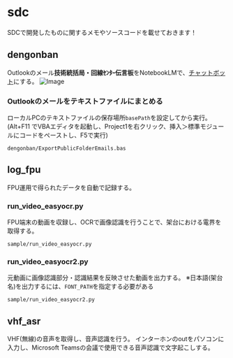 # sdc
SDCで開発したものに関するメモやソースコードを載せておきます！

## dengonban
Outlookのメール**技術統括局・回線ｾﾝﾀｰ伝言板**をNotebookLMで、[チャットボット](https://notebooklm.google.com/notebook/709daef8-6c52-40da-bc14-510a42f4a969?_gl=1*168fzga*_up*MQ..*_ga*ODYxMzg2NjYuMTc1MzA2MTA1Mg..*_ga_W0LDH41ZCB*czE3NTMwNjEwNTEkbzEkZzAkdDE3NTMwNjEwNTEkajYwJGwwJGgw&gclid=CjwKCAjwp_LDBhBCEiwAK7Fnkj4rpX0oFUnbRmr6T3lGEwmSEMW-AU9Nm8_aMYQr_d2KVMi0yuPrRxoC8VMQAvD_BwE&gbraid=0AAAAA-fwSscdvVyAnl6v62astCd5ITyZB)にする。
![Image](https://github.com/user-attachments/assets/f1631c51-87b9-4159-abf5-9ab21dc0f241)

### Outlookのメールをテキストファイルにまとめる
ローカルPCのテキストファイルの保存場所`basePath`を設定してから実行。
(Alt+F11 でVBAエディタを起動し、Project1を右クリック、挿入＞標準モジュールにコードをペーストし、F5で実行)
```
dengonban/ExportPublicFolderEmails.bas
```

## log_fpu
FPU運用で得られたデータを自動で記録する。
### run_video_easyocr.py
FPU端末の動画を収録し、OCRで画像認識を行うことで、架台における電界を取得する。
```
sample/run_video_easyocr.py
```
### run_video_easyocr2.py
元動画に画像認識部分・認識結果を反映させた動画を出力する。
※日本語(架台名)を出力するには、`FONT_PATH`を指定する必要がある
```
sample/run_video_easyocr2.py
```

## vhf_asr
VHF(無線)の音声を取得し、音声認識を行う。
インターホンのoutをパソコンに入力し、Microsoft Teamsの会議で使用できる音声認識で文字起こしする。

